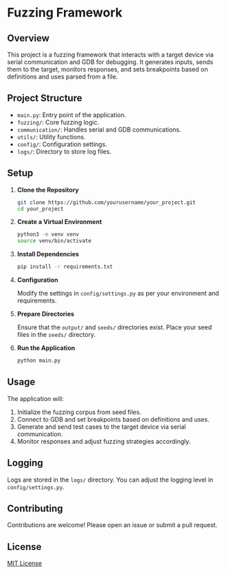 # Fuzzing Framework

## Overview

This project is a fuzzing framework that interacts with a target device via serial communication and GDB for debugging. It generates inputs, sends them to the target, monitors responses, and sets breakpoints based on definitions and uses parsed from a file.

## Project Structure

- `main.py`: Entry point of the application.
- `fuzzing/`: Core fuzzing logic.
- `communication/`: Handles serial and GDB communications.
- `utils/`: Utility functions.
- `config/`: Configuration settings.
- `logs/`: Directory to store log files.

## Setup

1. **Clone the Repository**

    ```bash
    git clone https://github.com/yourusername/your_project.git
    cd your_project
    ```

2. **Create a Virtual Environment**

    ```bash
    python3 -m venv venv
    source venv/bin/activate
    ```

3. **Install Dependencies**

    ```bash
    pip install -r requirements.txt
    ```

4. **Configuration**

    Modify the settings in `config/settings.py` as per your environment and requirements.

5. **Prepare Directories**

    Ensure that the `output/` and `seeds/` directories exist. Place your seed files in the `seeds/` directory.

6. **Run the Application**

    ```bash
    python main.py
    ```

## Usage

The application will:

1. Initialize the fuzzing corpus from seed files.
2. Connect to GDB and set breakpoints based on definitions and uses.
3. Generate and send test cases to the target device via serial communication.
4. Monitor responses and adjust fuzzing strategies accordingly.

## Logging

Logs are stored in the `logs/` directory. You can adjust the logging level in `config/settings.py`.

## Contributing

Contributions are welcome! Please open an issue or submit a pull request.

## License

[MIT License](LICENSE)
